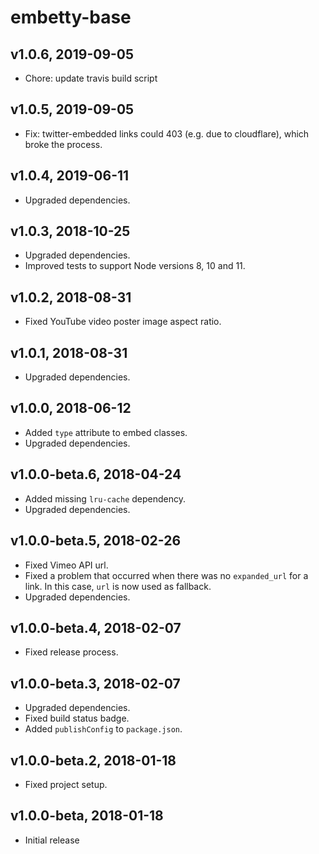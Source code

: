 # embetty-base

## v1.0.6, 2019-09-05

- Chore: update travis build script

## v1.0.5, 2019-09-05

- Fix: twitter-embedded links could 403 (e.g. due to cloudflare), which broke the process.

## v1.0.4, 2019-06-11

- Upgraded dependencies.

## v1.0.3, 2018-10-25

- Upgraded dependencies.
- Improved tests to support Node versions 8, 10 and 11.

## v1.0.2, 2018-08-31

- Fixed YouTube video poster image aspect ratio.

## v1.0.1, 2018-08-31

- Upgraded dependencies.

## v1.0.0, 2018-06-12

- Added `type` attribute to embed classes.
- Upgraded dependencies.

## v1.0.0-beta.6, 2018-04-24

- Added missing `lru-cache` dependency.
- Upgraded dependencies.

## v1.0.0-beta.5, 2018-02-26

- Fixed Vimeo API url.
- Fixed a problem that occurred when there was no `expanded_url` for a link. In this case, `url` is now used as fallback.
- Upgraded dependencies.

## v1.0.0-beta.4, 2018-02-07

- Fixed release process.

## v1.0.0-beta.3, 2018-02-07

- Upgraded dependencies.
- Fixed build status badge.
- Added `publishConfig` to `package.json`.

## v1.0.0-beta.2, 2018-01-18

- Fixed project setup.

## v1.0.0-beta, 2018-01-18

- Initial release
